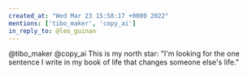 ```yaml
---
created_at: "Wed Mar 23 15:58:17 +0000 2022"
mentions: ['tibo_maker', 'copy_ai']
in_reply_to: @leo_guinan
---
```


@tibo_maker @copy_ai This is my north star: "I'm looking for the one sentence I write in my book of life that changes someone else's life.”